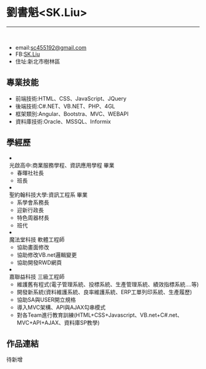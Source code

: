 # 劉書魁<SK.Liu>
<hr>
  <ul>
    <li>email:<a href='mailto:sc455192@gmail.com'>sc455192@gmail.com</a></li>
    <li>FB:<a href='https://www.facebook.com/profile.php?id=100000053980278'>SK.Liu</a></li>
    <li>住址:新北市樹林區</li>
  </ul>
<h2>專業技能</h2>
<ul>
  
  <li>前端技術:HTML、CSS、JavaScript、JQuery</li>
  <li>後端技術:C#.NET、VB.NET、PHP、4GL</li>
  <li>框架類別:Angular、Bootstra、MVC、WEBAPI</li>
  <li>資料庫技術:Oracle、MSSQL、Informix</li>
</ul>
<h2>學經歷</h2>
<ul>
  <li>
    <ul style='margin-left:-40px;'>光啟高中:商業服務學程、資訊應用學程 畢業
        <li>春暉社社長</li>
        <li>班長</li>
    </ul>
  <li>
    <ul style='margin-left:-40px;'>聖約翰科技大學:資訊工程系 畢業
        <li>系學會系務長</li>
        <li>迎新行政長</li>
        <li>特色周器材長</li>
        <li>班代</li>
    </ul>
  </li>
  <li>
    <ul style='margin-left:-40px;'>魔法堂科技 軟體工程師
        <li>協助畫面修改</li>
        <li>協助修改VB.net邏輯變更</li>
        <li>協助開發RWD網頁</li>
    </ul>
  </li>
  <li>
    <ul style='margin-left:-40px;'>嘉聯益科技 三級工程師
        <li>維護舊有程式(電子管理系統、投標系統、生產管理系統、績效指標系統....等)</li>
        <li>開發新系統(資料維護系統、良率維護系統、ERP工單列印系統、生產履歷)</li>
        <li>協助SA與USER開立規格</li>
        <li>導入MVC架構、API與AJAX勾串模式</li>
        <li>對各Team進行教育訓練(HTML+CSS+Javascript、VB.net+C#.net、MVC+API+AJAX、資料庫SP教學)</li>
    </ul>
  </li>
</ul>
<h2>作品連結</h2>
<p>待新增</p>

<style>
li>ul>li{
  margin-left:20px;
}
</style>
